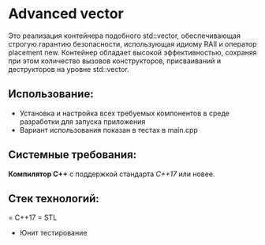 # Advanced vector

Это реализация контейнера подобного std::vector, обеспечивающая строгую гарантию безопасности, использующая идиому RAII и оператор placement new. Контейнер обладает высокой эффективностью, сохраняя при этом количество вызовов конструкторов, присваиваний и деструкторов на уровне std::vector.

## Использование:
- Установка и настройка всех требуемых компонентов в среде разработки для запуска приложения
- Вариант использования показан в тестах в main.cpp

## Системные требования:
**Компилятор С++** с поддержкой стандарта *C++17* или новее.

## Стек технологий:
= C++17
= STL
- Юнит тестирование
